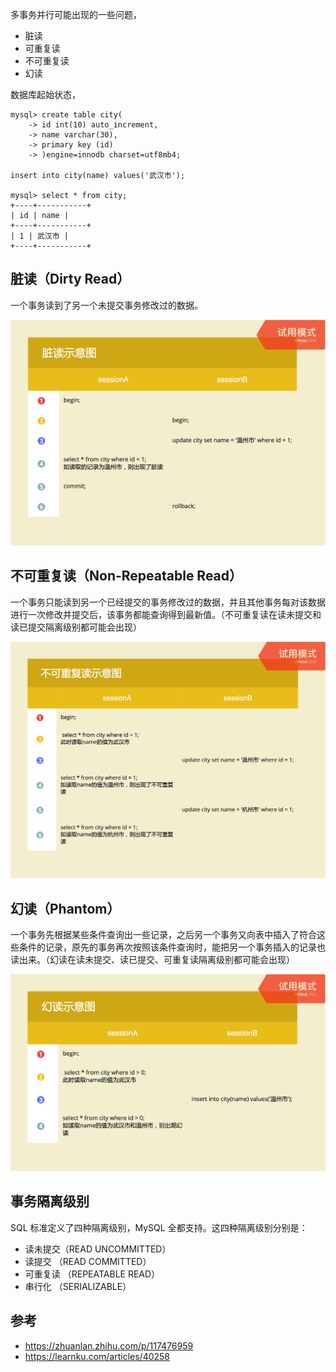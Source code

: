多事务并行可能出现的一些问题，

- 脏读
- 可重复读
- 不可重复读
- 幻读

数据库起始状态，

```
mysql> create table city(
    -> id int(10) auto_increment,
    -> name varchar(30),
    -> primary key (id)
    -> )engine=innodb charset=utf8mb4;

insert into city(name) values('武汉市');

mysql> select * from city;
+----+-----------+
| id | name |
+----+-----------+
| 1 | 武汉市 |
+----+-----------+
```

## 脏读（Dirty Read）

一个事务读到了另一个未提交事务修改过的数据。

![](https://github.com/ethsonliu/personal-notes/blob/master/_image/041.png)

## 不可重复读（Non-Repeatable Read）

一个事务只能读到另一个已经提交的事务修改过的数据，并且其他事务每对该数据进行一次修改并提交后，该事务都能查询得到最新值。（不可重复读在读未提交和读已提交隔离级别都可能会出现）

![](https://github.com/ethsonliu/personal-notes/blob/master/_image/042.png)

## 幻读（Phantom）

一个事务先根据某些条件查询出一些记录，之后另一个事务又向表中插入了符合这些条件的记录，原先的事务再次按照该条件查询时，能把另一个事务插入的记录也读出来。（幻读在读未提交、读已提交、可重复读隔离级别都可能会出现）

![](https://github.com/ethsonliu/personal-notes/blob/master/_image/043.png)

## 事务隔离级别

SQL 标准定义了四种隔离级别，MySQL 全都支持。这四种隔离级别分别是：

- 读未提交（READ UNCOMMITTED）
- 读提交 （READ COMMITTED）
- 可重复读 （REPEATABLE READ）
- 串行化 （SERIALIZABLE）

## 参考

- https://zhuanlan.zhihu.com/p/117476959
- https://learnku.com/articles/40258
